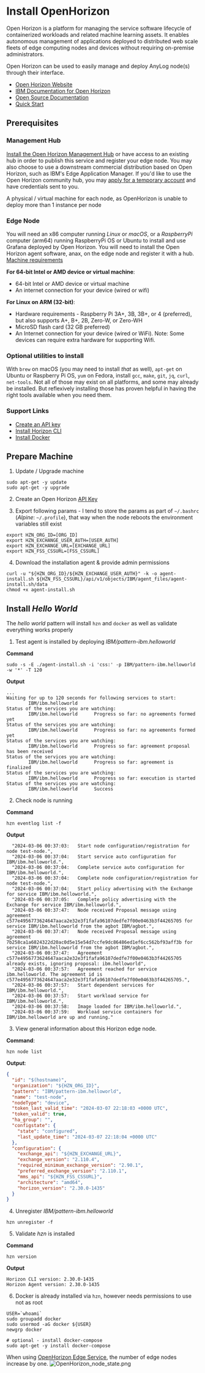 # Install OpenHorizon

Open Horizon is a platform for managing the service software lifecycle of containerized workloads and related machine 
learning assets. It enables autonomous management of applications deployed to distributed web scale fleets of edge 
computing nodes and devices without requiring on-premise administrators.

Open Horizon can be used to easily manage and deploy AnyLog node(s) through their interface.
* [Open Horizon Website](https://www.lfedge.org/projects/openhorizon/)
* [IBM Documentation for Open Horizon](https://developer.ibm.com/components/open-horizon/)
* [Open Source Documentation](https://open-horizon.github.io/)
* [Quick Start](https://open-horizon.github.io/quick-start/)

## Prerequisites
### Management Hub
[Install the Open Horizon Management Hub](https://open-horizon.github.io/quick-start) or have access to an existing hub in order to publish 
this service and register your edge node.  You may also choose to use a downstream commercial distribution based on Open 
Horizon, such as IBM's Edge Application Manager.  If you'd like to use the Open Horizon community hub, you may 
[apply for a temporary account](https://wiki.lfedge.org/display/LE/Open+Horizon+Management+Hub+Developer+Instance) and have credentials sent to you.

A physical / virtual machine for each node, as OpenHorizon is unable to deploy more than 1 instance per node

### Edge Node
You will need an x86 computer running _Linux_ or _macOS_, or a _RaspberryPi_ computer (arm64) running 
RaspberryPi OS or Ubuntu to install and use Grafana deployed by Open Horizon. You will need to install the Open Horizon 
agent software, anax, on the edge node and register it with a hub. [Machine requirements](https://www.ibm.com/docs/en/eam/4.0?topic=devices-preparing-edge-devicehttps://www.ibm.com/docs/en/eam/4.0?topic=devices-preparing-edge-device)

**For 64-bit Intel or AMD device or virtual machine**:
* 64-bit Intel or AMD device or virtual machine
* An internet connection for your device (wired or wifi)

**For Linux on ARM (32-bit)**:
* Hardware requirements - Raspberry Pi 3A+, 3B, 3B+, or 4 (preferred), but also supports  A+, B+, 2B, Zero-W, or Zero-WH
* MicroSD flash card (32 GB preferred)
* An Internet connection for your device (wired or WiFi). Note: Some devices can require extra hardware for supporting Wifi.

### Optional utilities to install  
With `brew` on macOS (you may need to install _that_ as well), `apt-get` on Ubuntu 
or Raspberry Pi OS, `yum` on Fedora, install `gcc`, `make`, `git`, `jq`, `curl`, `net-tools`.  Not all of those may exist 
on all platforms, and some may already be installed.  But reflexively installing those has proven helpful in having the 
right tools available when you need them.

### Support Links
* [Create an API key](https://www.ibm.com/docs/en/eam/4.3?topic=installation-creating-your-api-key) 
* [Install Horizon CLI](https://www.ibm.com/docs/en/eam/4.1?topic=cli-installing-hzn) 
* [Install Docker](https://docs.docker.com/engine/install/) 

## Prepare Machine
1. Update / Upgrade machine  
```shell
sudo apt-get -y update 
sudo apt-get -y upgrade
```

2. Create an Open Horizon [API Key](https://www.ibm.com/docs/en/eam/4.3?topic=installation-creating-your-api-key)

3. Export following params - I tend to store the params as part of `~/.bashrc` (_Alpine_: `~/.profile`), that way when the node
reboots the environment variables still exist
```shell
export HZN_ORG_ID=[ORG_ID]
export HZN_EXCHANGE_USER_AUTH=[USER_AUTH]
export HZN_EXCHANGE_URL=[EXCHANGE_URL]
export HZN_FSS_CSSURL=[FSS_CSSURL]
```

4. Download the installation agent & provide admin permissions
```shell
curl -u "${HZN_ORG_ID}/${HZN_EXCHANGE_USER_AUTH}" -k -o agent-install.sh ${HZN_FSS_CSSURL}/api/v1/objects/IBM/agent_files/agent-install.sh/data
chmod +x agent-install.sh
```

## Install _Hello World_

The _hello world_ pattern will install `hzn` and `docker` as well as validate everything works properly 

1. Test agent is installed by deploying _IBM/pattern-ibm.helloworld_

**Command**
```shell
sudo -s -E ./agent-install.sh -i 'css:' -p IBM/pattern-ibm.helloworld -w '*' -T 120
```
**Output**
```shell
...
Waiting for up to 120 seconds for following services to start:
        IBM/ibm.helloworld
Status of the services you are watching:
        IBM/ibm.helloworld      Progress so far: no agreements formed yet
Status of the services you are watching:
        IBM/ibm.helloworld      Progress so far: no agreements formed yet
Status of the services you are watching:
        IBM/ibm.helloworld      Progress so far: agreement proposal has been received
Status of the services you are watching:
        IBM/ibm.helloworld      Progress so far: agreement is finalized
Status of the services you are watching:
        IBM/ibm.helloworld      Progress so far: execution is started
Status of the services you are watching:
        IBM/ibm.helloworld      Success
```

2. Check node is running

**Command**
```shell
hzn eventlog list -f
```
**Output**
```shell
  "2024-03-06 00:37:03:   Start node configuration/registration for node test-node.",
  "2024-03-06 00:37:04:   Start service auto configuration for IBM/ibm.helloworld.",
  "2024-03-06 00:37:04:   Complete service auto configuration for IBM/ibm.helloworld.",
  "2024-03-06 00:37:04:   Complete node configuration/registration for node test-node.",
  "2024-03-06 00:37:04:   Start policy advertising with the Exchange for service IBM/ibm.helloworld.",
  "2024-03-06 00:37:05:   Complete policy advertising with the Exchange for service IBM/ibm.helloworld.",
  "2024-03-06 00:37:47:   Node received Proposal message using agreement c577e4956773624647aaca2e32e3f1fafa96107dedfe7f00e0463b3f44265705 for service IBM/ibm.helloworld from the agbot IBM/agbot.",
  "2024-03-06 00:37:47:   Node received Proposal message using agreement 7b258ca1a6824322d20ac0d5e15e54d7ccfe9dc86486ed1ef6cc562bf93aff3b for service IBM/ibm.helloworld from the agbot IBM/agbot.",
  "2024-03-06 00:37:47:   Agreement c577e4956773624647aaca2e32e3f1fafa96107dedfe7f00e0463b3f44265705 already exists, ignoring proposal: ibm.helloworld",
  "2024-03-06 00:37:57:   Agreement reached for service ibm.helloworld. The agreement id is c577e4956773624647aaca2e32e3f1fafa96107dedfe7f00e0463b3f44265705.",
  "2024-03-06 00:37:57:   Start dependent services for IBM/ibm.helloworld.",
  "2024-03-06 00:37:57:   Start workload service for IBM/ibm.helloworld.",
  "2024-03-06 00:37:58:   Image loaded for IBM/ibm.helloworld.",
  "2024-03-06 00:37:59:   Workload service containers for IBM/ibm.helloworld are up and running."
```


3. View general information about this Horizon edge node.

**Command**:
```shell
hzn node list
```

**Output**: 
```json
{
  "id": "$(hostname)",
  "organization": "${HZN_ORG_ID}",
  "pattern": "IBM/pattern-ibm.helloworld",
  "name": "test-node",
  "nodeType": "device",
  "token_last_valid_time": "2024-03-07 22:18:03 +0000 UTC",
  "token_valid": true,
  "ha_group": "",
  "configstate": {
    "state": "configured",
    "last_update_time": "2024-03-07 22:18:04 +0000 UTC"
  },
  "configuration": {
    "exchange_api": "${HZN_EXCHANGE_URL}",
    "exchange_version": "2.110.4",
    "required_minimum_exchange_version": "2.90.1",
    "preferred_exchange_version": "2.110.1",
    "mms_api": "${HZN_FSS_CSSURL}",
    "architecture": "amd64",
    "horizon_version": "2.30.0-1435"
  }
}
```


4. Unregister _IBM/pattern-ibm.helloworld_
```shell
hzn unregister -f
```

5. Validate _hzn_ is installed 

**Command**
```shell
hzn version
```

**Output**
```shell
Horizon CLI version: 2.30.0-1435
Horizon Agent version: 2.30.0-1435
```

6. Docker is already installed via `hzn`, however needs permissions to use not as root
```shell
USER=`whoami` 
sudo groupadd docker 
sudo usermod -aG docker ${USER} 
newgrp docker

# optional - install docker-compose 
sudo apt-get -y install docker-compose
```

When using [OpenHorizon Edge Service](OpenHorizon_EdgeService.md), the number of edge nodes increase by one. 
![OpenHorizon_node_state.png](imgs%2FOpenHorizon_node_state.png)



